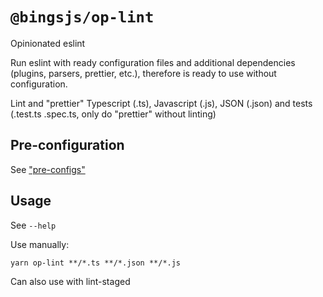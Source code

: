 # `@bingsjs/op-lint`

Opinionated eslint

Run eslint with ready configuration files and additional dependencies (plugins, parsers, prettier, etc.), therefore is ready to use without configuration.

Lint and "prettier" Typescript (.ts), Javascript (.js), JSON (.json) and tests (.test.ts .spec.ts, only do "prettier" without linting)

## Pre-configuration

See ["pre-configs"](./pre-configs)

## Usage

See `--help`

Use manually:

`yarn op-lint **/*.ts **/*.json **/*.js`

Can also use with lint-staged
